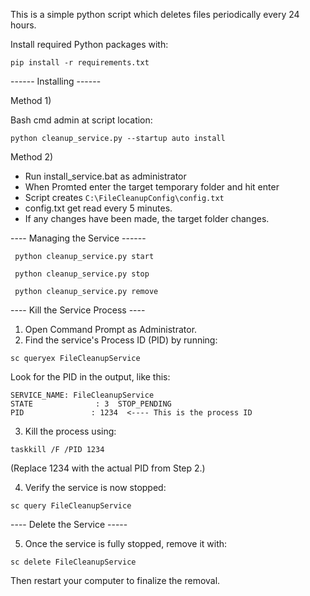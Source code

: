 This is a simple python script which deletes files periodically every 24 hours.

Install required Python packages with:
```
pip install -r requirements.txt
```

------ Installing ------

Method 1)

Bash cmd admin at script location:
````
python cleanup_service.py --startup auto install
````

Method 2) 
- Run install_service.bat as administrator
- When Promted enter the target temporary folder and hit enter
- Script creates `C:\FileCleanupConfig\config.txt`
- config.txt get read every 5 minutes.
- If any changes have been made, the target folder changes.
  
---- Managing the Service ------

````
 python cleanup_service.py start
````
````
 python cleanup_service.py stop
````
````
 python cleanup_service.py remove
````

---- Kill the Service Process ----
1) Open Command Prompt as Administrator.
2) Find the service's Process ID (PID) by running:
````
sc queryex FileCleanupService
````
Look for the PID in the output, like this:
````
SERVICE_NAME: FileCleanupService
STATE              : 3  STOP_PENDING
PID               : 1234  <---- This is the process ID
````
3) Kill the process using:
````
taskkill /F /PID 1234
````
(Replace 1234 with the actual PID from Step 2.)

4) Verify the service is now stopped:
````
sc query FileCleanupService
````
---- Delete the Service -----

5) Once the service is fully stopped, remove it with:
````
sc delete FileCleanupService
````
Then restart your computer to finalize the removal.

